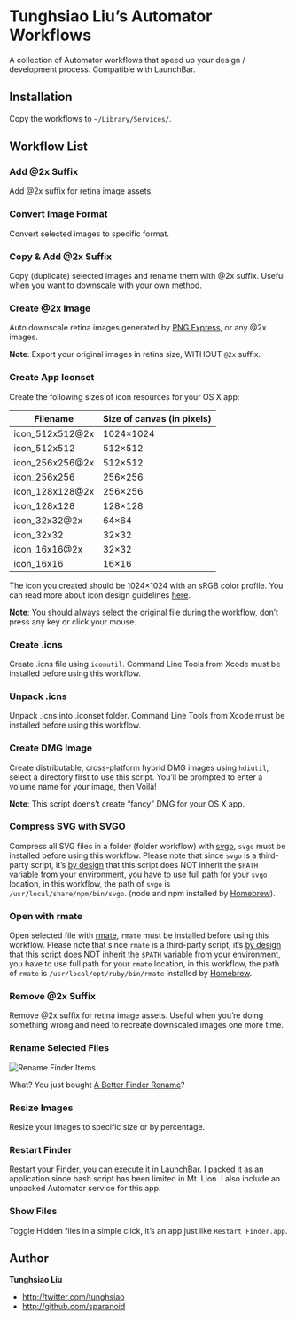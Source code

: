 # Tunghsiao Liu’s Automator Workflows
A collection of Automator workflows that speed up your design / development process. Compatible with LaunchBar.


## Installation

Copy the workflows to `~/Library/Services/`.

## Workflow List

### Add @2x Suffix
Add @2x suffix for retina image assets.

### Convert Image Format
Convert selected images to specific format.

### Copy & Add @2x Suffix
Copy (duplicate) selected images and rename them with @2x suffix. Useful when you want to downscale with your own method.

### Create @2x Image
Auto downscale retina images generated by [PNG Express](http://www.pngexpress.com/), or any @2x images.

**Note**: Export your original images in retina size, WITHOUT `@2x` suffix.

### Create App Iconset
Create the following sizes of icon resources for your OS X app:

Filename | Size of canvas (in pixels)
--- | ---
icon_512x512@2x | 1024×1024
icon_512x512    | 512×512
icon_256x256@2x | 512×512
icon_256x256    | 256×256
icon_128x128@2x | 256×256
icon_128x128    | 128×128
icon_32x32@2x   | 64×64
icon_32x32      | 32×32
icon_16x16@2x   | 32×32
icon_16x16      | 16×16

The icon you created should be 1024×1024 with an sRGB color profile. You can read more about icon design guidelines [here](http://developer.apple.com/library/mac/documentation/userexperience/conceptual/applehiguidelines/IconsImages/IconsImages.html).

**Note**: You should always select the original file during the workflow, don’t press any key or click your mouse.

### Create .icns
Create .icns file using `iconutil`. Command Line Tools from Xcode must be installed before using this workflow.

### Unpack .icns
Unpack .icns into .iconset folder. Command Line Tools from Xcode must be installed before using this workflow.

### Create DMG Image
Create distributable, cross-platform hybrid DMG images using `hdiutil`, select a directory first to use this script. You’ll be prompted to enter a volume name for your image, then Voilà!

**Note**: This script doens’t create “fancy” DMG for your OS X app.

### Compress SVG with SVGO
Compress all SVG files in a folder (folder workflow) with [svgo](https://github.com/svg/svgo), `svgo` must be installed before using this workflow. Please note that since `svgo` is a third-party script, it’s [by design](http://developer.apple.com/library/mac/#technotes/tn2065/_index.html) that this script does NOT inherit the `$PATH` variable from your environment, you have to use full path for your `svgo` location, in this workflow, the path of `svgo` is `/usr/local/share/npm/bin/svgo`. (node and npm installed by [Homebrew](http://mxcl.github.io/homebrew/)).

### Open with rmate
Open selected file with [rmate](https://github.com/textmate/rmate), `rmate` must be installed before using this workflow. Please note that since `rmate` is a third-party script, it’s [by design](http://developer.apple.com/library/mac/#technotes/tn2065/_index.html) that this script does NOT inherit the `$PATH` variable from your environment, you have to use full path for your `rmate` location, in this workflow, the path of `rmate` is `/usr/local/opt/ruby/bin/rmate` installed by [Homebrew](http://mxcl.github.io/homebrew/).

### Remove @2x Suffix
Remove @2x suffix for retina image assets. Useful when you’re doing something wrong and need to recreate downscaled images one more time.

### Rename Selected Files

![Rename Finder Items](https://raw.github.com/sparanoid/rsrc/automator-workflows/01-rename-finder-items.png)

What? You just bought [A Better Finder Rename](http://www.publicspace.net/ABetterFinderRename/)?

### Resize Images
Resize your images to specific size or by percentage.

### Restart Finder
Restart your Finder, you can execute it in [LaunchBar](www.obdev.at/launchbar/). I packed it as an application since bash script has been limited in Mt. Lion. I also include an unpacked Automator service for this app.

### Show Files
Toggle Hidden files in a simple click, it’s an app just like `Restart Finder.app`.

## Author

**Tunghsiao Liu**

+ http://twitter.com/tunghsiao
+ http://github.com/sparanoid
